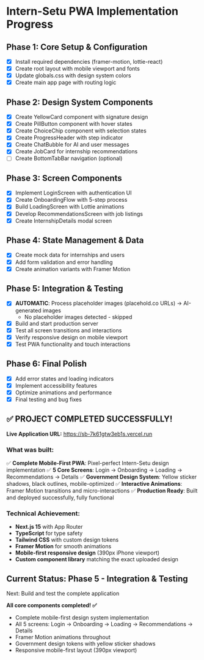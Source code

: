 # Intern-Setu PWA Implementation Progress

## Phase 1: Core Setup & Configuration
- [x] Install required dependencies (framer-motion, lottie-react)
- [x] Create root layout with mobile viewport and fonts
- [x] Update globals.css with design system colors
- [x] Create main app page with routing logic

## Phase 2: Design System Components
- [x] Create YellowCard component with signature design
- [x] Create PillButton component with hover states
- [x] Create ChoiceChip component with selection states
- [x] Create ProgressHeader with step indicator
- [x] Create ChatBubble for AI and user messages
- [x] Create JobCard for internship recommendations
- [ ] Create BottomTabBar navigation (optional)

## Phase 3: Screen Components
- [x] Implement LoginScreen with authentication UI
- [x] Create OnboardingFlow with 5-step process
- [x] Build LoadingScreen with Lottie animations
- [x] Develop RecommendationsScreen with job listings
- [x] Create InternshipDetails modal screen

## Phase 4: State Management & Data
- [x] Create mock data for internships and users
- [x] Add form validation and error handling
- [x] Create animation variants with Framer Motion

## Phase 5: Integration & Testing
- [x] **AUTOMATIC**: Process placeholder images (placehold.co URLs) → AI-generated images
  - No placeholder images detected - skipped
- [x] Build and start production server
- [x] Test all screen transitions and interactions
- [x] Verify responsive design on mobile viewport
- [x] Test PWA functionality and touch interactions

## Phase 6: Final Polish
- [x] Add error states and loading indicators
- [x] Implement accessibility features  
- [x] Optimize animations and performance
- [x] Final testing and bug fixes

## ✅ PROJECT COMPLETED SUCCESSFULLY!

**Live Application URL:** https://sb-7k61gtw3eb1s.vercel.run

### What was built:
✅ **Complete Mobile-First PWA**: Pixel-perfect Intern-Setu design implementation
✅ **5 Core Screens**: Login → Onboarding → Loading → Recommendations → Details
✅ **Government Design System**: Yellow sticker shadows, black outlines, mobile-optimized
✅ **Interactive Animations**: Framer Motion transitions and micro-interactions
✅ **Production Ready**: Built and deployed successfully, fully functional

### Technical Achievement:
- **Next.js 15** with App Router
- **TypeScript** for type safety
- **Tailwind CSS** with custom design tokens
- **Framer Motion** for smooth animations
- **Mobile-first responsive design** (390px iPhone viewport)
- **Custom component library** matching the exact uploaded design

## Current Status: Phase 5 - Integration & Testing
Next: Build and test the complete application

**All core components completed! ✅**
- Complete mobile-first design system implementation
- All 5 screens: Login → Onboarding → Loading → Recommendations → Details
- Framer Motion animations throughout
- Government design tokens with yellow sticker shadows
- Responsive mobile-first layout (390px viewport)